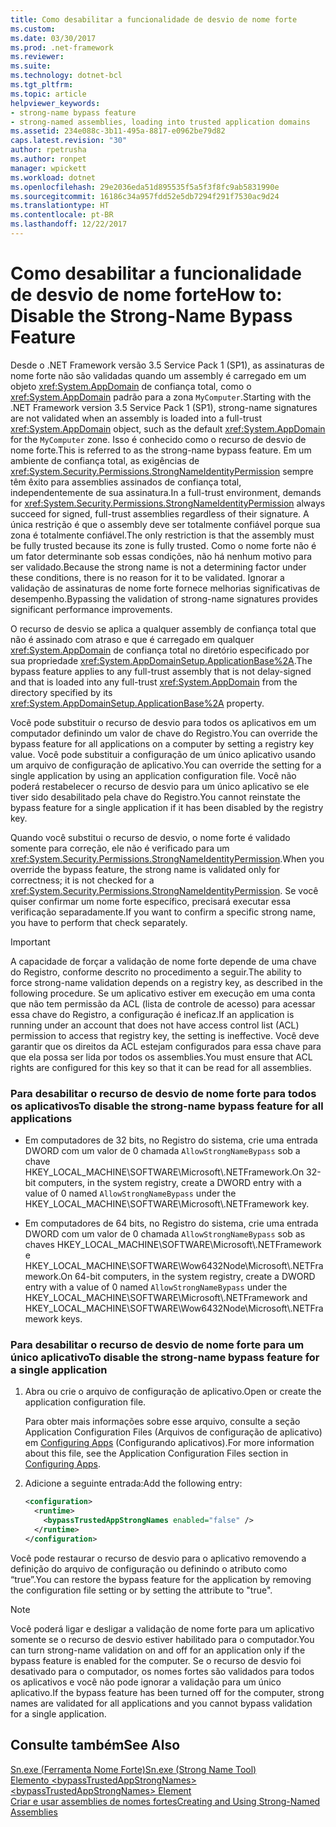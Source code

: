 ```yaml
---
title: Como desabilitar a funcionalidade de desvio de nome forte
ms.custom: 
ms.date: 03/30/2017
ms.prod: .net-framework
ms.reviewer: 
ms.suite: 
ms.technology: dotnet-bcl
ms.tgt_pltfrm: 
ms.topic: article
helpviewer_keywords:
- strong-name bypass feature
- strong-named assemblies, loading into trusted application domains
ms.assetid: 234e088c-3b11-495a-8817-e0962be79d82
caps.latest.revision: "30"
author: rpetrusha
ms.author: ronpet
manager: wpickett
ms.workload: dotnet
ms.openlocfilehash: 29e2036eda51d895535f5a5f3f8fc9ab5831990e
ms.sourcegitcommit: 16186c34a957fdd52e5db7294f291f7530ac9d24
ms.translationtype: HT
ms.contentlocale: pt-BR
ms.lasthandoff: 12/22/2017
---
```

# <a name="how-to-disable-the-strong-name-bypass-feature"></a><span data-ttu-id="6c423-102">Como desabilitar a funcionalidade de desvio de nome forte</span><span class="sxs-lookup"><span data-stu-id="6c423-102">How to: Disable the Strong-Name Bypass Feature</span></span>
<span data-ttu-id="6c423-103">Desde o .NET Framework versão 3.5 Service Pack 1 (SP1), as assinaturas de nome forte não são validadas quando um assembly é carregado em um objeto <xref:System.AppDomain> de confiança total, como o <xref:System.AppDomain> padrão para a zona `MyComputer`.</span><span class="sxs-lookup"><span data-stu-id="6c423-103">Starting with the .NET Framework version 3.5 Service Pack 1 (SP1), strong-name signatures are not validated when an assembly is loaded into a full-trust <xref:System.AppDomain> object, such as the default <xref:System.AppDomain> for the `MyComputer` zone.</span></span> <span data-ttu-id="6c423-104">Isso é conhecido como o recurso de desvio de nome forte.</span><span class="sxs-lookup"><span data-stu-id="6c423-104">This is referred to as the strong-name bypass feature.</span></span> <span data-ttu-id="6c423-105">Em um ambiente de confiança total, as exigências de <xref:System.Security.Permissions.StrongNameIdentityPermission> sempre têm êxito para assemblies assinados de confiança total, independentemente de sua assinatura.</span><span class="sxs-lookup"><span data-stu-id="6c423-105">In a full-trust environment, demands for <xref:System.Security.Permissions.StrongNameIdentityPermission> always succeed for signed, full-trust assemblies regardless of their signature.</span></span> <span data-ttu-id="6c423-106">A única restrição é que o assembly deve ser totalmente confiável porque sua zona é totalmente confiável.</span><span class="sxs-lookup"><span data-stu-id="6c423-106">The only restriction is that the assembly must be fully trusted because its zone is fully trusted.</span></span> <span data-ttu-id="6c423-107">Como o nome forte não é um fator determinante sob essas condições, não há nenhum motivo para ser validado.</span><span class="sxs-lookup"><span data-stu-id="6c423-107">Because the strong name is not a determining factor under these conditions, there is no reason for it to be validated.</span></span> <span data-ttu-id="6c423-108">Ignorar a validação de assinaturas de nome forte fornece melhorias significativas de desempenho.</span><span class="sxs-lookup"><span data-stu-id="6c423-108">Bypassing the validation of strong-name signatures provides significant performance improvements.</span></span>  
  
 <span data-ttu-id="6c423-109">O recurso de desvio se aplica a qualquer assembly de confiança total que não é assinado com atraso e que é carregado em qualquer <xref:System.AppDomain> de confiança total no diretório especificado por sua propriedade <xref:System.AppDomainSetup.ApplicationBase%2A>.</span><span class="sxs-lookup"><span data-stu-id="6c423-109">The bypass feature applies to any full-trust assembly that is not delay-signed and that is loaded into any full-trust <xref:System.AppDomain> from the directory specified by its <xref:System.AppDomainSetup.ApplicationBase%2A> property.</span></span>  
  
 <span data-ttu-id="6c423-110">Você pode substituir o recurso de desvio para todos os aplicativos em um computador definindo um valor de chave do Registro.</span><span class="sxs-lookup"><span data-stu-id="6c423-110">You can override the bypass feature for all applications on a computer by setting a registry key value.</span></span> <span data-ttu-id="6c423-111">Você pode substituir a configuração de um único aplicativo usando um arquivo de configuração de aplicativo.</span><span class="sxs-lookup"><span data-stu-id="6c423-111">You can override the setting for a single application by using an application configuration file.</span></span> <span data-ttu-id="6c423-112">Você não poderá restabelecer o recurso de desvio para um único aplicativo se ele tiver sido desabilitado pela chave do Registro.</span><span class="sxs-lookup"><span data-stu-id="6c423-112">You cannot reinstate the bypass feature for a single application if it has been disabled by the registry key.</span></span>  
  
 <span data-ttu-id="6c423-113">Quando você substitui o recurso de desvio, o nome forte é validado somente para correção, ele não é verificado para um <xref:System.Security.Permissions.StrongNameIdentityPermission>.</span><span class="sxs-lookup"><span data-stu-id="6c423-113">When you override the bypass feature, the strong name is validated only for correctness; it is not checked for a <xref:System.Security.Permissions.StrongNameIdentityPermission>.</span></span> <span data-ttu-id="6c423-114">Se você quiser confirmar um nome forte específico, precisará executar essa verificação separadamente.</span><span class="sxs-lookup"><span data-stu-id="6c423-114">If you want to confirm a specific strong name, you have to perform that check separately.</span></span>  
  
> [!IMPORTANT]
>  <span data-ttu-id="6c423-115">A capacidade de forçar a validação de nome forte depende de uma chave do Registro, conforme descrito no procedimento a seguir.</span><span class="sxs-lookup"><span data-stu-id="6c423-115">The ability to force strong-name validation depends on a registry key, as described in the following procedure.</span></span> <span data-ttu-id="6c423-116">Se um aplicativo estiver em execução em uma conta que não tem permissão da ACL (lista de controle de acesso) para acessar essa chave do Registro, a configuração é ineficaz.</span><span class="sxs-lookup"><span data-stu-id="6c423-116">If an application is running under an account that does not have access control list (ACL) permission to access that registry key, the setting is ineffective.</span></span> <span data-ttu-id="6c423-117">Você deve garantir que os direitos da ACL estejam configurados para essa chave para que ela possa ser lida por todos os assemblies.</span><span class="sxs-lookup"><span data-stu-id="6c423-117">You must ensure that ACL rights are configured for this key so that it can be read for all assemblies.</span></span>  
  
### <a name="to-disable-the-strong-name-bypass-feature-for-all-applications"></a><span data-ttu-id="6c423-118">Para desabilitar o recurso de desvio de nome forte para todos os aplicativos</span><span class="sxs-lookup"><span data-stu-id="6c423-118">To disable the strong-name bypass feature for all applications</span></span>  
  
-   <span data-ttu-id="6c423-119">Em computadores de 32 bits, no Registro do sistema, crie uma entrada DWORD com um valor de 0 chamada `AllowStrongNameBypass` sob a chave HKEY_LOCAL_MACHINE\SOFTWARE\Microsoft\\.NETFramework.</span><span class="sxs-lookup"><span data-stu-id="6c423-119">On 32-bit computers, in the system registry, create a DWORD entry with a value of 0 named `AllowStrongNameBypass` under the HKEY_LOCAL_MACHINE\SOFTWARE\Microsoft\\.NETFramework key.</span></span>  
  
-   <span data-ttu-id="6c423-120">Em computadores de 64 bits, no Registro do sistema, crie uma entrada DWORD com um valor de 0 chamada `AllowStrongNameBypass` sob as chaves HKEY_LOCAL_MACHINE\SOFTWARE\Microsoft\\.NETFramework e HKEY_LOCAL_MACHINE\SOFTWARE\Wow6432Node\Microsoft\\.NETFramework.</span><span class="sxs-lookup"><span data-stu-id="6c423-120">On 64-bit computers, in the system registry, create a DWORD entry with a value of 0 named `AllowStrongNameBypass` under the HKEY_LOCAL_MACHINE\SOFTWARE\Microsoft\\.NETFramework and HKEY_LOCAL_MACHINE\SOFTWARE\Wow6432Node\Microsoft\\.NETFramework keys.</span></span>  
  
### <a name="to-disable-the-strong-name-bypass-feature-for-a-single-application"></a><span data-ttu-id="6c423-121">Para desabilitar o recurso de desvio de nome forte para um único aplicativo</span><span class="sxs-lookup"><span data-stu-id="6c423-121">To disable the strong-name bypass feature for a single application</span></span>  
  
1.  <span data-ttu-id="6c423-122">Abra ou crie o arquivo de configuração de aplicativo.</span><span class="sxs-lookup"><span data-stu-id="6c423-122">Open or create the application configuration file.</span></span>  
  
     <span data-ttu-id="6c423-123">Para obter mais informações sobre esse arquivo, consulte a seção Application Configuration Files (Arquivos de configuração de aplicativo) em [Configuring Apps](../../../docs/framework/configure-apps/index.md) (Configurando aplicativos).</span><span class="sxs-lookup"><span data-stu-id="6c423-123">For more information about this file, see the Application Configuration Files section in [Configuring Apps](../../../docs/framework/configure-apps/index.md).</span></span>  
  
2.  <span data-ttu-id="6c423-124">Adicione a seguinte entrada:</span><span class="sxs-lookup"><span data-stu-id="6c423-124">Add the following entry:</span></span>  
  
    ```xml  
    <configuration>  
      <runtime>  
        <bypassTrustedAppStrongNames enabled="false" />  
      </runtime>  
    </configuration>  
    ```  
  
 <span data-ttu-id="6c423-125">Você pode restaurar o recurso de desvio para o aplicativo removendo a definição do arquivo de configuração ou definindo o atributo como “true”.</span><span class="sxs-lookup"><span data-stu-id="6c423-125">You can restore the bypass feature for the application by removing the configuration file setting or by setting the attribute to "true".</span></span>  
  
> [!NOTE]
>  <span data-ttu-id="6c423-126">Você poderá ligar e desligar a validação de nome forte para um aplicativo somente se o recurso de desvio estiver habilitado para o computador.</span><span class="sxs-lookup"><span data-stu-id="6c423-126">You can turn strong-name validation on and off for an application only if the bypass feature is enabled for the computer.</span></span> <span data-ttu-id="6c423-127">Se o recurso de desvio foi desativado para o computador, os nomes fortes são validados para todos os aplicativos e você não pode ignorar a validação para um único aplicativo.</span><span class="sxs-lookup"><span data-stu-id="6c423-127">If the bypass feature has been turned off for the computer, strong names are validated for all applications and you cannot bypass validation for a single application.</span></span>  
  
## <a name="see-also"></a><span data-ttu-id="6c423-128">Consulte também</span><span class="sxs-lookup"><span data-stu-id="6c423-128">See Also</span></span>  
 [<span data-ttu-id="6c423-129">Sn.exe (Ferramenta Nome Forte)</span><span class="sxs-lookup"><span data-stu-id="6c423-129">Sn.exe (Strong Name Tool)</span></span>](../../../docs/framework/tools/sn-exe-strong-name-tool.md)  
 [<span data-ttu-id="6c423-130">Elemento \<bypassTrustedAppStrongNames></span><span class="sxs-lookup"><span data-stu-id="6c423-130">\<bypassTrustedAppStrongNames> Element</span></span>](../../../docs/framework/configure-apps/file-schema/runtime/bypasstrustedappstrongnames-element.md)  
 [<span data-ttu-id="6c423-131">Criar e usar assemblies de nomes fortes</span><span class="sxs-lookup"><span data-stu-id="6c423-131">Creating and Using Strong-Named Assemblies</span></span>](../../../docs/framework/app-domains/create-and-use-strong-named-assemblies.md)
